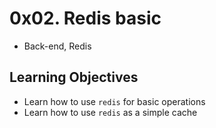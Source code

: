 # 0x02. Redis basic
- Back-end, Redis

## Learning Objectives
- Learn how to use `redis` for basic operations
- Learn how to use `redis` as a simple cache
